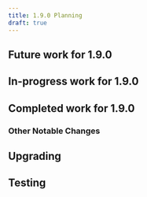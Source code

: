```yaml
---
title: 1.9.0 Planning
draft: true
---
```


## Future work for 1.9.0

## In-progress work for 1.9.0

## Completed work for 1.9.0

### Other Notable Changes

## Upgrading

## Testing
